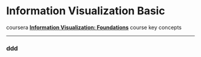 Information Visualization Basic
===============================

coursera **[Information Visualization: Foundations](https://www.coursera.org/learn/information-visualization-fundamentals/)** course key concepts

---

### ddd
